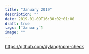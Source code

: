 ```yaml
---
title: "January 2019"
description: ""
date: 2019-01-09T16:30:02+01:00
draft: true
tags: ["January"]
image: ""
---
```


https://github.com/dylang/npm-check